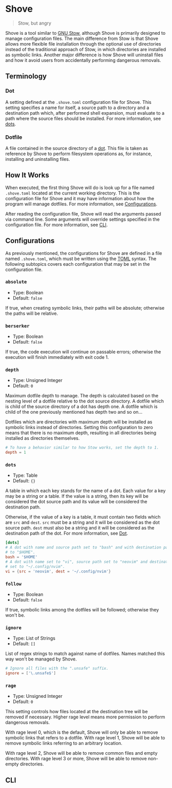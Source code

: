 # Shove

> Stow, but angry

Shove is a tool similar to [GNU Stow], although Shove is primarily
designed to manage configuration files. The main difference from Stow is that
Shove allows more flexible file installation through the optional use of
directories instead of the traditional approach of Stow, in which directories
are installed as symbolic links. Another major difference is how Shove will
uninstall files and how it avoid users from accidentally performing dangerous
removals.

## Terminology

### Dot

A setting defined at the `.shove.toml` configuration file for Shove. This
setting specifies a name for itself, a source path to a directory and a
destination path which, after performed shell expansion, must evaluate to a
path where the source files should be installed. For more information, see
[dots](#dots).

### Dotfile

A file contained in the source directory of a [dot](#dot). This file is taken
as reference by Shove to perform filesystem operations as, for instance,
installing and uninstalling files.

<!--TODO: Create subtopic for "tree" term.-->

## How It Works

When executed, the first thing Shove will do is look up for a file named
`.shove.toml` located at the current working directory. This is the
configuration file for Shove and it may have information about how the program
will manage dotfiles. For more information, see
[Configurations](#configurations).

After reading the configuration file, Shove will read the arguments passed via
command line. Some arguments will override settings specified in the
configuration file. For more information, see [CLI](#cli).

<!--TODO: Continue the explanation.-->

## Configurations

As previously mentioned, the configurations for Shove are defined in a file
named `.shove.toml`, which must be written using the [TOML] syntax. The
following subtopics covers each configuration that may be set in the
configuration file.

### `absolute`

- Type: Boolean
- Default: `false`

If true, when creating symbolic links, their paths will be absolute; otherwise
the paths will be relative.

### `berserker`

- Type: Boolean
- Default: `false`

If true, the code execution will continue on passable errors; otherwise the
execution will finish immediately with exit code 1.

### `depth`

- Type: Unsigned Integer
- Default: `0`

Maximum dotfile depth to manage. The depth is calculated based on the nesting
level of a dotfile relative to the dot source directory. A dotfile which is
child of the source directory of a dot has depth one. A dotfile which is
child of the one previously mentioned has depth two and so on...

Dotfiles which are directories with maximum depth will be installed as symbolic
links instead of directories. Setting this configuration to zero means that
there is no maximum depth, resulting in all directories being installed as
directories themselves.

```toml
# To have a behavior similar to how Stow works, set the depth to 1.
depth = 1
```

### `dots`

- Type: Table
- Default: `{}`

A table in which each key stands for the name of a dot. Each value for a key
may be a string or a table. If the value is a string, then its key will be
considered the dot source path and its value will be considered the destination
path.

Otherwise, if the value of a key is a table, it must contain two fields which
are `src` and `dest`. `src` must be a string and it will be considered as the
dot source path. `dest` must also be a string and it will be considered as the
destination path of the dot. For more information, see [Dot](#dot).

```toml
[dots]
# A dot with name and source path set to "bash" and with destination path set
# to "$HOME".
bash = '$HOME'
# A dot with name set to "vi", source path set to "neovim" and destination path
# set to "~/.config/nvim".
vi = {src = 'neovim', dest = '~/.config/nvim'}
```

### `follow`

- Type: Boolean
- Default: `false`

If true, symbolic links among the dotfiles will be followed; otherwise they
won't be.

### `ignore`

- Type: List of Strings
- Default: `[]`

List of regex strings to match against name of dotfiles. Names matched this way
won't be managed by Shove.

```toml
# Ignore all files with the ".unsafe" suffix.
ignore = ['\.unsafe$']
```

### `rage`

- Type: Unsigned Integer
- Default: `0`

This setting controls how files located at the destination tree will be
removed if necessary. Higher rage level means more permission to perform
dangerous removals.

With rage level 0, which is the default, Shove will only be able to remove
symbolic links that refers to a dotfile. With rage level 1, Shove will be able
to remove symbolic links referring to an arbitrary location.

With rage level 2, Shove will be able to remove common files and empty
directories. With rage level 3 or more, Shove will be able to remove non-empty
directories.

## CLI

[GNU Stow]: https://www.gnu.org/software/stow
[TOML]: https://toml.io
